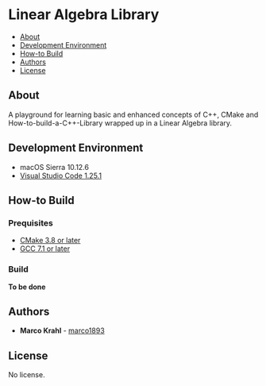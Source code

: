 # Linear Algebra Library

* [About](#about)
* [Development Environment](#devenv)
* [How-to Build](#build)
* [Authors](#authors)
* [License](#license)

## <a name="about">About</a>
A playground for learning basic and enhanced concepts of C++, CMake and How-to-build-a-C++-Library wrapped up in a Linear Algebra library.

## <a name="devenv">Development Environment</a>
+ macOS Sierra 10.12.6
+ [Visual Studio Code 1.25.1](https://code.visualstudio.com)

## <a name="build">How-to Build</a>

### Prequisites
+ [CMake 3.8 or later](https://cmake.org/download/)
+ [GCC 7.1 or later](http://gcc.gnu.org/onlinedocs/)

### Build
__To be done__

## <a name="authors">Authors</a>

+ **Marco Krahl** - [marco1893](https://github.com/marco1893)

## <a name="license">License</a>

No license.
